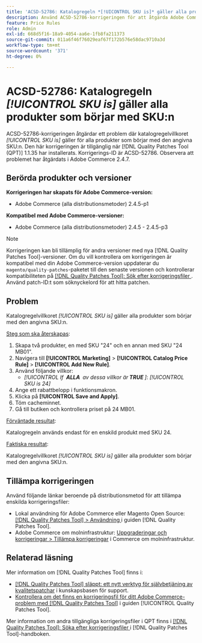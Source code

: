 ```yaml
---
title: 'ACSD-52786: Katalogregeln *[!UICONTROL SKU is]* gäller alla produkter som börjar med SKU:n'
description: Använd ACSD-52786-korrigeringen för att åtgärda Adobe Commerce-problemet där katalogregelvillkoret *[!UICONTROL SKU is]* gäller för alla produkter som börjar med den angivna SKU:n.
feature: Price Rules
role: Admin
exl-id: 668d5f16-18a9-4054-aa6e-1fb8fa211373
source-git-commit: 011a6f46f76029eaf67f172b576e58dac9710a3d
workflow-type: tm+mt
source-wordcount: '371'
ht-degree: 0%

---
```


# ACSD-52786: Katalogregeln *[!UICONTROL SKU is]* gäller alla produkter som börjar med SKU:n

ACSD-52786-korrigeringen åtgärdar ett problem där katalogregelvillkoret *[!UICONTROL SKU is]* gäller för alla produkter som börjar med den angivna SKU:n. Den här korrigeringen är tillgänglig när [!DNL Quality Patches Tool (QPT)] 1.1.35 har installerats. Korrigerings-ID är ACSD-52786. Observera att problemet har åtgärdats i Adobe Commerce 2.4.7.

## Berörda produkter och versioner

**Korrigeringen har skapats för Adobe Commerce-version:**

* Adobe Commerce (alla distributionsmetoder) 2.4.5-p1

**Kompatibel med Adobe Commerce-versioner:**

* Adobe Commerce (alla distributionsmetoder) 2.4.5 - 2.4.5-p3

>[!NOTE]
>
>Korrigeringen kan bli tillämplig för andra versioner med nya [!DNL Quality Patches Tool]-versioner. Om du vill kontrollera om korrigeringen är kompatibel med din Adobe Commerce-version uppdaterar du `magento/quality-patches`-paketet till den senaste versionen och kontrollerar kompatibiliteten på [[!DNL Quality Patches Tool]: Sök efter korrigeringsfiler ](https://experienceleague.adobe.com/tools/commerce-quality-patches/index.html). Använd patch-ID:t som söknyckelord för att hitta patchen.

## Problem

Katalogregelvillkoret *[!UICONTROL SKU is]* gäller alla produkter som börjar med den angivna SKU:n.

<u>Steg som ska återskapas</u>:

1. Skapa två produkter, en med SKU &quot;24&quot; och en annan med SKU &quot;24 MB01&quot;.
1. Navigera till **[!UICONTROL Marketing]** > **[!UICONTROL Catalog Price Rule]** > **[!UICONTROL Add New Rule]**.
1. Använd följande villkor:
   * *[!UICONTROL If **&#x200B; ALLA &#x200B;** av dessa villkor är **&#x200B; TRUE &#x200B;**]*: *[!UICONTROL SKU is 24]*
1. Ange ett rabattbelopp i funktionsmakron.
1. Klicka på **[!UICONTROL Save and Apply]**.
1. Töm cacheminnet.
1. Gå till butiken och kontrollera priset på 24 MB01.

<u>Förväntade resultat</u>:

Katalogregeln används endast för en enskild produkt med SKU 24.

<u>Faktiska resultat</u>:

Katalogregelvillkoret *[!UICONTROL SKU is]* gäller alla produkter som börjar med den angivna SKU:n.

## Tillämpa korrigeringen

Använd följande länkar beroende på distributionsmetod för att tillämpa enskilda korrigeringsfiler:

* Lokal användning för Adobe Commerce eller Magento Open Source: [[!DNL Quality Patches Tool] > Användning ](/help/tools/quality-patches-tool/usage.md) i guiden [!DNL Quality Patches Tool].
* Adobe Commerce om molninfrastruktur: [Uppgraderingar och korrigeringar > Tillämpa korrigeringar](https://experienceleague.adobe.com/docs/commerce-cloud-service/user-guide/develop/upgrade/apply-patches.html) i Commerce om molninfrastruktur.

## Relaterad läsning

Mer information om [!DNL Quality Patches Tool] finns i:

* [[!DNL Quality Patches Tool] släppt: ett nytt verktyg för självbetjäning av kvalitetspatchar](https://experienceleague.adobe.com/en/docs/commerce-operations/tools/quality-patches-tool/quality-patches-tool-to-self-serve-quality-patches) i kunskapsbasen för support.
* [Kontrollera om det finns en korrigeringsfil för ditt Adobe Commerce-problem med  [!DNL Quality Patches Tool]](/help/tools/quality-patches-tool/patches-available-in-qpt/check-patch-for-magento-issue-with-magento-quality-patches.md) i guiden [!UICONTROL Quality Patches Tool].


Mer information om andra tillgängliga korrigeringsfiler i QPT finns i [[!DNL Quality Patches Tool]: Söka efter korrigeringsfiler ](https://experienceleague.adobe.com/tools/commerce-quality-patches/index.html) i [!DNL Quality Patches Tool]-handboken.
